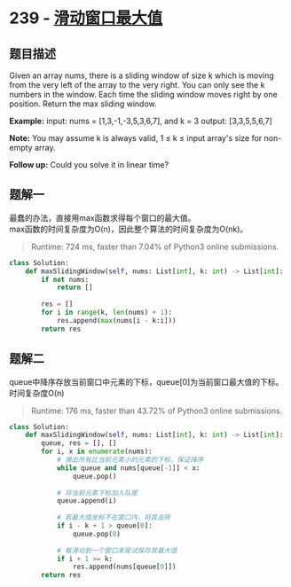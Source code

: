 # 239 - [滑动窗口最大值](https://leetcode.com/problems/sliding-window-maximum/)

## 题目描述
Given an array nums, there is a sliding window of size k which is moving from the very left of the array to the very right. You can only see the k numbers in the window. Each time the sliding window moves right by one position. Return the max sliding window.

**Example:**
input:
	nums = [1,3,-1,-3,5,3,6,7], and k = 3
output:
	[3,3,5,5,6,7] 

**Note:**
You may assume k is always valid, 1 ≤ k ≤ input array's size for non-empty array.

**Follow up:**
Could you solve it in linear time?


## 题解一

最蠢的办法，直接用max函数求得每个窗口的最大值。  
max函数的时间复杂度为O(n)，因此整个算法的时间复杂度为O(nk)。

> Runtime: 724 ms, faster than 7.04% of Python3 online submissions.

```python
class Solution:
    def maxSlidingWindow(self, nums: List[int], k: int) -> List[int]:
        if not nums:
            return []
        
        res = []
        for i in range(k, len(nums) + 1):
            res.append(max(nums[i - k:i]))
        return res
```


## 题解二
queue中降序存放当前窗口中元素的下标，queue[0]为当前窗口最大值的下标。  
时间复杂度O(n)

> Runtime: 176 ms, faster than 43.72% of Python3 online submissions.

```python
class Solution:
    def maxSlidingWindow(self, nums: List[int], k: int) -> List[int]:
        queue, res = [], []
        for i, x in enumerate(nums):
            # 弹出所有比当前元素小的元素的下标，保证降序
            while queue and nums[queue[-1]] < x:
                queue.pop()
            
            # 将当前元素下标加入队尾
            queue.append(i)
            
            # 若最大值坐标不在窗口内，将其去除
            if i - k + 1 > queue[0]:
                queue.pop(0)
                
            # 每滑动到一个窗口末尾试保存其最大值
            if i + 1 >= k:
                res.append(nums[queue[0]])
        return res
```